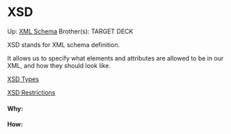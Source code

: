 # XSD

Up: [XML Schema](xml_schema)
Brother(s):
TARGET DECK

XSD stands for XML schema definition.

It allows us to specify what elements and attributes are allowed to be in our XML, and how they should look like.

[XSD Types](xsd_types)

[XSD Restrictions](xsd_restrictions)


































#### Why:
#### How:









